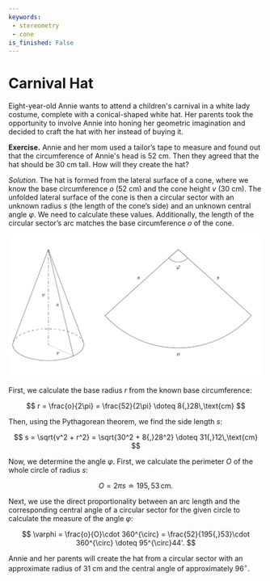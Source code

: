 ```yaml
---
keywords: 
 - stereometry
 - cone
is_finished: False
---
```


# Carnival Hat
<!--“cap” je kšiltovka, navíc název neodpovídal české verzi-->

Eight-year-old Annie wants to attend a children's carnival in a white lady costume, complete with a conical-shaped white hat. Her parents took the opportunity to involve Annie into honing her geometric imagination and decided to craft the hat with her instead of buying it.
<!-- Úpravy v tomto odstavci jsou spíše kosmetické, ale myslím, že k lepšímu. Tj, neměním význam vět. Podobně i dále. Další komentáře jsou k důležitějším změnám.-->

**Exercise.** Annie and her mom used a tailor’s tape to measure and found out that the circumference of Annie's head is 52 cm. Then they agreed that the hat should be 30 cm tall. How will they create the hat?
<!--tady se jméno Annie změnilo na Anna ?? Přijde mi lepší v příkladu zůstat konzistentně u jedné varianty jména. -->

*Solution.* The hat is formed from the lateral surface of a cone, where we know the base circumference $o$ (52 cm) and the cone height $v$ (30 cm). The unfolded lateral surface of the cone is then a circular sector with an unknown radius $s$ (the length of the cone’s side) and an unknown central angle $\varphi$. We need to calculate these values. Additionally, the length of the circular sector’s arc matches the base circumference $o$ of the cone.
<!-- Pro obvod kruhu a délku je správný termín “circumference”.  “perimeter” je obvod obdelníkové oblasti nebo oblasti ohraničené rovnými úseky. -->

![Kuželová čepice](math4you_00005.jpg)

First, we calculate the base radius $r$ from the known base circumference:

$$
r = \frac{o}{2\pi} = \frac{52}{2\pi} \doteq 8{,}28\,\text{cm}
$$

Then, using the Pythagorean theorem, we find the side length $s$:

$$
s = \sqrt{v^2 + r^2} = \sqrt{30^2 + 8{,}28^2} \doteq 31{,}12\,\text{cm}
$$

Now, we determine the angle $\varphi$. First, we calculate the perimeter $O$ of the whole circle of radius $s$: 

$$
O = 2\pi s \doteq 195{,}53 \,\text{cm}.
$$ 

Next, we use the direct proportionality between an arc length and the corresponding central angle of a circular sector for the given circle to calculate the measure of the angle $\varphi$: 
<!--“of this circle” je správně přeloženo z češtiny, ale nedává mi to správný smysl.  Tj. přímá úměrnost mezi délkou oblouku a velikostí vnitřního úhlu platí obecně pro daný poloměr. Formulaci jsem upravila tak, aby přesněji vystihovala popisovaný vztah. (Formulace není moc šikovná ani v češtině - možná by to taky stálo za zpřesnění.)-->

$$
\varphi = \frac{o}{O}\cdot 360^{\circ} = \frac{52}{195{,}53}\cdot 360^{\circ} \doteq 95^{\circ}44'.
$$

Annie and her parents will create the hat from a circular sector with an approximate radius of 31 cm and the central angle of approximately $96^{\circ}$.
